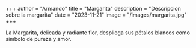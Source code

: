 +++
author = "Armando"
title = "Margarita"
description = "Descripcion sobre la margarita"
date = "2023-11-21"
image = "/images/margarita.jpg"
+++

La Margarita, delicada y radiante flor, despliega sus pétalos blancos como símbolo de pureza y amor.
